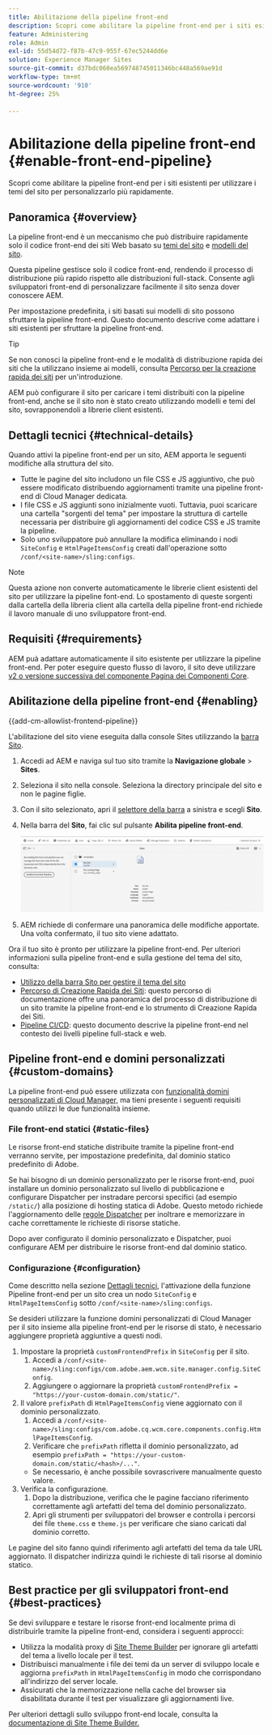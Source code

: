 ```yaml
---
title: Abilitazione della pipeline front-end
description: Scopri come abilitare la pipeline front-end per i siti esistenti per utilizzare i temi del sito per personalizzarlo più rapidamente.
feature: Administering
role: Admin
exl-id: 55d54d72-f87b-47c9-955f-67ec5244dd6e
solution: Experience Manager Sites
source-git-commit: d37bdc060ea569748745011346bc448a569ae91d
workflow-type: tm+mt
source-wordcount: '910'
ht-degree: 25%

---
```


# Abilitazione della pipeline front-end {#enable-front-end-pipeline}

Scopri come abilitare la pipeline front-end per i siti esistenti per utilizzare i temi del sito per personalizzarlo più rapidamente.

## Panoramica {#overview}

La pipeline front-end è un meccanismo che può distribuire rapidamente solo il codice front-end dei siti Web basato su [temi del sito](site-themes.md) e [modelli del sito](site-templates.md).

Questa pipeline gestisce solo il codice front-end, rendendo il processo di distribuzione più rapido rispetto alle distribuzioni full-stack. Consente agli sviluppatori front-end di personalizzare facilmente il sito senza dover conoscere AEM.

Per impostazione predefinita, i siti basati sui modelli di sito possono sfruttare la pipeline front-end. Questo documento descrive come adattare i siti esistenti per sfruttare la pipeline front-end.

>[!TIP]
>
>Se non conosci la pipeline front-end e le modalità di distribuzione rapida dei siti che la utilizzano insieme ai modelli, consulta [Percorso per la creazione rapida dei siti](/help/journey-sites/quick-site/overview.md) per un&#39;introduzione.

AEM può configurare il sito per caricare i temi distribuiti con la pipeline front-end, anche se il sito non è stato creato utilizzando modelli e temi del sito, sovrapponendoli a librerie client esistenti.

## Dettagli tecnici {#technical-details}

Quando attivi la pipeline front-end per un sito, AEM apporta le seguenti modifiche alla struttura del sito.

* Tutte le pagine del sito includono un file CSS e JS aggiuntivo, che può essere modificato distribuendo aggiornamenti tramite una pipeline front-end di Cloud Manager dedicata.
* I file CSS e JS aggiunti sono inizialmente vuoti. Tuttavia, puoi scaricare una cartella &quot;sorgenti del tema&quot; per impostare la struttura di cartelle necessaria per distribuire gli aggiornamenti del codice CSS e JS tramite la pipeline.
* Solo uno sviluppatore può annullare la modifica eliminando i nodi `SiteConfig` e `HtmlPageItemsConfig` creati dall&#39;operazione sotto `/conf/<site-name>/sling:configs`.

>[!NOTE]
>
>Questa azione non converte automaticamente le librerie client esistenti del sito per utilizzare la pipeline font-end. Lo spostamento di queste sorgenti dalla cartella della libreria client alla cartella della pipeline front-end richiede il lavoro manuale di uno sviluppatore front-end.

## Requisiti  {#requirements}

AEM puà adattare automaticamente il sito esistente per utilizzare la pipeline front-end. Per poter eseguire questo flusso di lavoro, il sito deve utilizzare [v2 o versione successiva del componente Pagina dei Componenti Core](https://experienceleague.adobe.com/en/docs/experience-manager-core-components/using/wcm-components/page).

## Abilitazione della pipeline front-end {#enabling}

{{add-cm-allowlist-frontend-pipeline}}

L&#39;abilitazione del sito viene eseguita dalla console Sites utilizzando la [barra Sito](site-rail.md).

1. Accedi ad AEM e naviga sul tuo sito tramite la **Navigazione globale** > **Sites**.
1. Seleziona il sito nella console. Seleziona la directory principale del sito e non le pagine figlie.
1. Con il sito selezionato, apri il [selettore della barra](/help/sites-cloud/authoring/basic-handling.md#rail-selector) a sinistra e scegli **Sito**.
1. Nella barra del **Sito**, fai clic sul pulsante **Abilita pipeline front-end**.

   ![Abilita pipeline front-end](/help/sites-cloud/administering/assets/enable-front-end-pipeline.png)

1. AEM richiede di confermare una panoramica delle modifiche apportate. Una volta confermato, il tuo sito viene adattato.

Ora il tuo sito è pronto per utilizzare la pipeline front-end. Per ulteriori informazioni sulla pipeline front-end e sulla gestione del tema del sito, consulta:

* [Utilizzo della barra Sito per gestire il tema del sito](site-rail.md)
* [Percorso di Creazione Rapida dei Siti](/help/journey-sites/quick-site/overview.md): questo percorso di documentazione offre una panoramica del processo di distribuzione di un sito tramite la pipeline front-end e lo strumento di Creazione Rapida dei Siti.
* [Pipeline CI/CD](/help/implementing/cloud-manager/configuring-pipelines/introduction-ci-cd-pipelines.md#front-end): questo documento descrive la pipeline front-end nel contesto dei livelli pipeline full-stack e web.

## Pipeline front-end e domini personalizzati {#custom-domains}

La pipeline front-end può essere utilizzata con [funzionalità domini personalizzati di Cloud Manager,](/help/implementing/cloud-manager/custom-domain-names/introduction.md) ma tieni presente i seguenti requisiti quando utilizzi le due funzionalità insieme.

### File front-end statici {#static-files}

Le risorse front-end statiche distribuite tramite la pipeline front-end verranno servite, per impostazione predefinita, dal dominio statico predefinito di Adobe.

Se hai bisogno di un dominio personalizzato per le risorse front-end, puoi installare un dominio personalizzato sul livello di pubblicazione e configurare Dispatcher per instradare percorsi specifici (ad esempio `/static/`) alla posizione di hosting statica di Adobe. Questo metodo richiede l&#39;aggiornamento delle [regole Dispatcher](https://experienceleague.adobe.com/it/docs/experience-manager-dispatcher/using/dispatcher) per inoltrare e memorizzare in cache correttamente le richieste di risorse statiche.

Dopo aver configurato il dominio personalizzato e Dispatcher, puoi configurare AEM per distribuire le risorse front-end dal dominio statico.

### Configurazione {#configuration}

Come descritto nella sezione [Dettagli tecnici](#technical-details), l&#39;attivazione della funzione Pipeline front-end per un sito crea un nodo `SiteConfig` e `HtmlPageItemsConfig` sotto `/conf/<site-name>/sling:configs`.

Se desideri utilizzare la funzione domini personalizzati di Cloud Manager per il sito insieme alla pipeline front-end per le risorse di stato, è necessario aggiungere proprietà aggiuntive a questi nodi.

1. Impostare la proprietà `customFrontendPrefix` in `SiteConfig` per il sito.
   1. Accedi a `/conf/<site-name>/sling:configs/com.adobe.aem.wcm.site.manager.config.SiteConfig`.
   1. Aggiungere o aggiornare la proprietà `customFrontendPrefix = "https://your-custom-domain.com/static/"`.
1. Il valore `prefixPath` di `HtmlPageItemsConfig` viene aggiornato con il dominio personalizzato.
   1. Accedi a `/conf/<site-name>/sling:configs/com.adobe.cq.wcm.core.components.config.HtmlPageItemsConfig`.
   1. Verificare che `prefixPath` rifletta il dominio personalizzato, ad esempio `prefixPath = "https://your-custom-domain.com/static/<hash>/..."`.
   * Se necessario, è anche possibile sovrascrivere manualmente questo valore.
1. Verifica la configurazione.
   1. Dopo la distribuzione, verifica che le pagine facciano riferimento correttamente agli artefatti del tema del dominio personalizzato.
   1. Apri gli strumenti per sviluppatori del browser e controlla i percorsi dei file `theme.css` e `theme.js` per verificare che siano caricati dal dominio corretto.

Le pagine del sito fanno quindi riferimento agli artefatti del tema da tale URL aggiornato. Il dispatcher indirizza quindi le richieste di tali risorse al dominio statico.

## Best practice per gli sviluppatori front-end {#best-practices}

Se devi sviluppare e testare le risorse front-end localmente prima di distribuirle tramite la pipeline front-end, considera i seguenti approcci:

* Utilizza la modalità proxy di [Site Theme Builder](https://github.com/adobe/aem-site-theme-builder?tab=readme-ov-file#proxy) per ignorare gli artefatti del tema a livello locale per il test.
* Distribuisci manualmente i file dei temi da un server di sviluppo locale e aggiorna `prefixPath` in `HtmlPageItemsConfig` in modo che corrispondano all&#39;indirizzo del server locale.
* Assicurati che la memorizzazione nella cache del browser sia disabilitata durante il test per visualizzare gli aggiornamenti live.

Per ulteriori dettagli sullo sviluppo front-end locale, consulta la [documentazione di Site Theme Builder.](https://github.com/adobe/aem-site-theme-builder)
